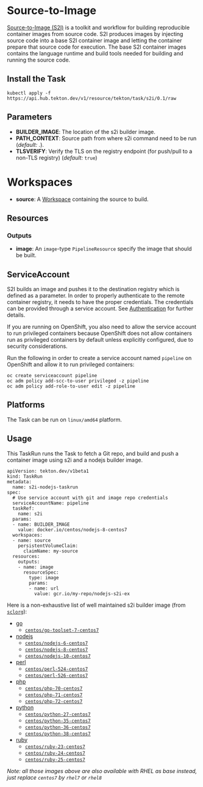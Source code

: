 # Source-to-Image

[Source-to-Image (S2I)](https://github.com/openshift/source-to-image)
is a toolkit and workflow for building reproducible container images
from source code. S2I produces images by injecting source code into a
base S2I container image and letting the container prepare that source
code for execution. The base S2I container images contains the
language runtime and build tools needed for building and running the
source code.

## Install the Task

```
kubectl apply -f https://api.hub.tekton.dev/v1/resource/tekton/task/s2i/0.1/raw
```

## Parameters

* **BUILDER_IMAGE**: The location of the s2i builder image.
* **PATH_CONTEXT**: Source path from where s2i command need to be run
  (_default: ._).
* **TLSVERIFY**: Verify the TLS on the registry endpoint (for push/pull to a
  non-TLS registry) (_default:_ `true`)

# Workspaces

* **source**: A [Workspace](https://github.com/tektoncd/pipeline/blob/main/docs/workspaces.md) containing the source to build.

## Resources

### Outputs

* **image**: An `image`-type `PipelineResource` specify the image that should
  be built.

## ServiceAccount

S2I builds an image and pushes it to the destination registry which is
defined as a parameter. In order to properly authenticate to the
remote container registry, it needs to have the proper
credentials. The credentials can be provided through a service
account. See
[Authentication](https://github.com/tektoncd/pipeline/blob/main/docs/auth.md#basic-authentication-docker)
for further details.

If you are running on OpenShift, you also need to allow the service
account to run privileged containers because OpenShift does not allow
containers run as privileged containers by default unless explicitly
configured, due to security considerations.

Run the following in order to create a service account named
`pipeline` on OpenShift and allow it to run privileged containers:

```
oc create serviceaccount pipeline
oc adm policy add-scc-to-user privileged -z pipeline
oc adm policy add-role-to-user edit -z pipeline
```

## Platforms

The Task can be run on `linux/amd64` platform.

## Usage

This TaskRun runs the Task to fetch a Git repo, and build and push a
container image using s2i and a nodejs builder image.

```
apiVersion: tekton.dev/v1beta1
kind: TaskRun
metadata:
  name: s2i-nodejs-taskrun
spec:
  # Use service account with git and image repo credentials
  serviceAccountName: pipeline
  taskRef:
    name: s2i
  params:
  - name: BUILDER_IMAGE
    value: docker.io/centos/nodejs-8-centos7
  workspaces:
  - name: source
    persistentVolumeClaim:
      claimName: my-source
  resources:
    outputs:
    - name: image
      resourceSpec:
        type: image
        params:
        - name: url
          value: gcr.io/my-repo/nodejs-s2i-ex
```

Here is a non-exhaustive list of well maintained s2i builder image
(from [`sclorg`](https://github.com/sclorg/)):

- [go](https://github.com/sclorg/golang-container)
  - [`centos/go-toolset-7-centos7`](https://github.com/sclorg/golang-container)
- [nodejs](https://github.com/sclorg/s2i-nodejs-container)
  - [`centos/nodejs-6-centos7`](https://hub.docker.com/r/centos/nodejs-6-centos7)
  - [`centos/nodejs-8-centos7`](https://hub.docker.com/r/centos/nodejs-8-centos7)
  - [`centos/nodejs-10-centos7`](https://hub.docker.com/r/centos/nodejs-10-centos7)
- [perl](https://github.com/sclorg/s2i-perl-container)
  - [`centos/perl-524-centos7`](https://hub.docker.com/r/centos/perl-524-centos7)
  - [`centos/perl-526-centos7`](https://hub.docker.com/r/centos/perl-526-centos7)
- [php](https://github.com/sclorg/s2i-php-container)
  - [`centos/php-70-centos7`](https://hub.docker.com/r/centos/php-70-centos7)
  - [`centos/php-71-centos7`](https://hub.docker.com/r/centos/php-71-centos7)
  - [`centos/php-72-centos7`](https://hub.docker.com/r/centos/php-72-centos7)
- [python](https://github.com/sclorg/s2i-python-container)
  - [`centos/python-27-centos7`](https://hub.docker.com/r/centos/python-27-centos7)
  - [`centos/python-35-centos7`](https://hub.docker.com/r/centos/python-35-centos7)
  - [`centos/python-36-centos7`](https://hub.docker.com/r/centos/python-36-centos7)
  - [`centos/python-38-centos7`](https://hub.docker.com/r/centos/python-38-centos7)
- [ruby](https://github.com/sclorg/s2i-ruby-container)
  - [`centos/ruby-23-centos7`](https://hub.docker.com/r/centos/ruby-23-centos7)
  - [`centos/ruby-24-centos7`](https://hub.docker.com/r/centos/ruby-24-centos7)
  - [`centos/ruby-25-centos7`](https://hub.docker.com/r/centos/ruby-25-centos7)

*Note: all those images above are also available with RHEL as base
instead, just replace `centos7` by `rhel7` or `rhel8`*
